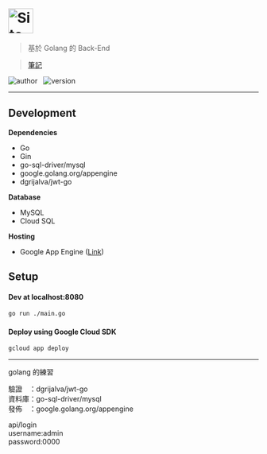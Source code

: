 # <img src="https://sendeyo.com/up/d8a757d8eb292ed867e978d3554f0b19.svg" height=50 alt="Site" />



> 基於 Golang 的 Back-End 

> [筆記](NOTE.md)
  
![author](https://img.shields.io/badge/Author-Junxiang-yellow.svg)   
![version](https://img.shields.io/badge/Version-0.0.0-blue.svg)
___

## Development

**Dependencies**
 - Go
 - Gin
 - go-sql-driver/mysql
 - google.golang.org/appengine
 - dgrijalva/jwt-go
 
**Database**
 - MySQL
 - Cloud SQL

**Hosting**  
 - Google App Engine  ([Link](https://xtobu-site.appspot.com))
  
  
  
##  Setup

#### Dev at localhost:8080
```bash
go run ./main.go
```

#### Deploy using Google Cloud SDK
```bash
gcloud app deploy
```  
***  
golang 的練習  

驗證　：dgrijalva/jwt-go  
資料庫：go-sql-driver/mysql  
發佈　：google.golang.org/appengine  

api/login  
username:admin  
password:0000  


[version-badge]: https://img.shields.io/badge/version-1.0.0-blue.svg
